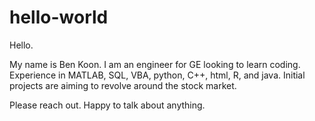 # hello-world

Hello.

My name is Ben Koon.  I am an engineer for GE looking to learn coding.  Experience in MATLAB, SQL, VBA, python, C++, html, R, and java. 
Initial projects are aiming to revolve around the stock market. 

Please reach out.  Happy to talk about anything.
